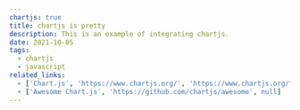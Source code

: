 ```yaml
---
chartjs: true
title: chartjs is pretty
description: This is an example of integrating chartjs.
date: 2021-10-05
tags:
  - chartjs
  - javascript
related_links:
  - ['Chart.js', 'https://www.chartjs.org/', 'https://www.chartjs.org/favicon.ico']
  - ['Awesome Chart.js', 'https://github.com/chartjs/awesome', null]
---
```

<canvas id="myChart"></canvas>
<script>
  var ctx = document.getElementById("myChart").getContext('2d');
  var myChart = new Chart(ctx, {
      type: 'bar',
      data: {
          labels: ["Red", "Blue", "Yellow", "Green", "Purple", "Orange"],
          datasets: [{
              label: '# of Votes',
              data: [12, 19, 3, 5, 2, 3],
              backgroundColor: [
                  'rgba(255, 99, 132, 0.2)',
                  'rgba(54, 162, 235, 0.2)',
                  'rgba(255, 206, 86, 0.2)',
                  'rgba(75, 192, 192, 0.2)',
                  'rgba(153, 102, 255, 0.2)',
                  'rgba(255, 159, 64, 0.2)'
              ],
              borderColor: [
                  'rgba(255,99,132,1)',
                  'rgba(54, 162, 235, 1)',
                  'rgba(255, 206, 86, 1)',
                  'rgba(75, 192, 192, 1)',
                  'rgba(153, 102, 255, 1)',
                  'rgba(255, 159, 64, 1)'
              ],
              borderWidth: 1
          }]
      },
      options: {
          scales: {
              yAxes: [{
                  ticks: {
                      beginAtZero:true
                  }
              }]
          }
      }
  });
</script>


<canvas id="line-chart"></canvas>
<script>
  new Chart(document.getElementById("line-chart"), {
  type: 'line',
  data: {
    labels: [1500,1600,1700,1750,1800,1850,1900,1950,1999,2050],
    datasets: [{
        data: [86,114,106,106,107,111,133,221,783,2478],
        label: "Africa",
        borderColor: "#3e95cd",
        fill: false
      }, {
        data: [282,350,411,502,635,809,947,1402,3700,5267],
        label: "Asia",
        borderColor: "#8e5ea2",
        fill: false
      }, {
        data: [168,170,178,190,203,276,408,547,675,734],
        label: "Europe",
        borderColor: "#3cba9f",
        fill: false
      }, {
        data: [40,20,10,16,24,38,74,167,508,784],
        label: "Latin America",
        borderColor: "#e8c3b9",
        fill: false
      }, {
        data: [6,3,2,2,7,26,82,172,312,433],
        label: "North America",
        borderColor: "#c45850",
        fill: false
      }
    ]
  },
  options: {
    title: {
      display: true,
      text: 'World population per region (in millions)'
    }
  }
});
</script>
